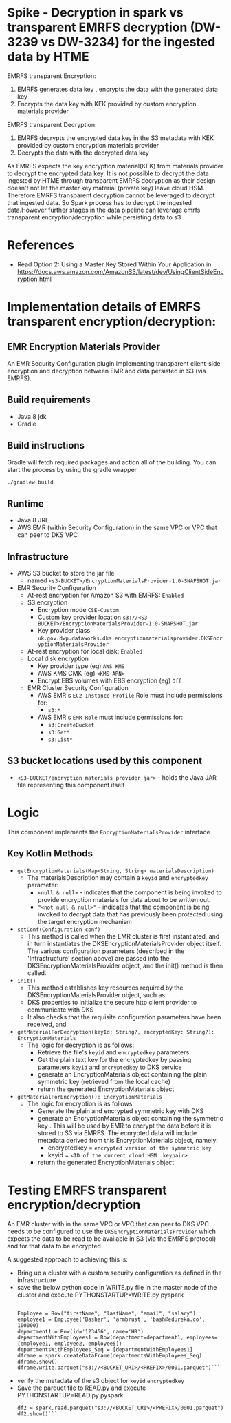 # Spike - Decryption in spark vs transparent EMRFS decryption (DW-3239 vs DW-3234)   for the ingested data by HTME
EMRFS transparent Encryption:
1. EMRFS generates data key , encrypts the data with the generated data key 
2. Encrypts the data key with KEK provided by custom encryption materials provider

EMRFS transparent Decryption:
1. EMRFS decrypts the  encrypted data key in the S3 metadata with KEK provided by custom encryption materials provider
2. Decrypts the data with the decrypted data key

As  EMRFS expects the key encryption material(KEK) from  materials provider  to decrypt the encrypted data key,  It is not possible to decrypt the data ingested by HTME through transparent EMRFS decryption as their design doesn't not  let the master key material (private key) 
leave cloud HSM. Therefore EMRFS transparent  decryption cannot be leveraged to decrypt that ingested data. So Spark process has to decrypt the ingested data.However further stages in the data pipeline can leverage emrfs transparent  encryption/decryption while persisting data to s3

# References
* Read Option 2: Using a Master Key Stored Within Your Application in https://docs.aws.amazon.com/AmazonS3/latest/dev/UsingClientSideEncryption.html  

# Implementation details of EMRFS transparent encryption/decryption: 

## EMR Encryption Materials Provider 
An EMR Security Configuration plugin implementing transparent client-side encryption and decryption between EMR and data persisted in S3 (via EMRFS).

## Build requirements
* Java 8 jdk
* Gradle


## Build instructions
Gradle will fetch required packages and action all of the building. You can start the process by using the gradle wrapper

```bash
./gradlew build
```
## Runtime
* Java 8 JRE 
* AWS EMR (within Security Configuration) in the same VPC or VPC that can peer to DKS VPC 


## Infrastructure 
* AWS S3 bucket to store the jar file
  * named ```<s3-BUCKET>/EncryptionMaterialsProvider-1.0-SNAPSHOT.jar```
* EMR Security Configuration
  * At-rest encryption for Amazon S3 with EMRFS: ```Enabled```
  * S3 encryption
    * Encryption mode ```CSE-Custom```
    * Custom key provider location ```s3://<S3-BUCKET>/EncryptionMaterialsProvider-1.0-SNAPSHOT.jar```
    * Key provider class ```uk.gov.dwp.dataworks.dks.encryptionmaterialsprovider.DKSEncryptionMaterialsProvider```
  * At-rest encryption for local disk: ```Enabled```
  * Local disk encryption
    * Key provider type (eg) ```AWS KMS```
    * AWS KMS CMK (eg) ```<KMS-ARN>```
    * Encrypt EBS volumes with EBS encryption (eg) ```Off```
  * EMR Cluster Security Configuration
    * AWS EMR's ```EC2 Instance Profile``` Role must include permissions for:
      * ```s3:*```
    * AWS EMR's ```EMR Role``` must include permissions for:
      * ```s3:CreateBucket```
      * ```s3:Get*```
      * ```s3:List*```

## S3 bucket locations used by this component
* ```<S3-BUCKET/encryption_materials_provider_jar>``` - holds the Java JAR file representing this component itself

# Logic

This component implements the ```EncryptionMaterialsProvider``` interface

## Key Kotlin Methods
* ```getEncryptionMaterials(Map<String, String> materialsDescription)```
  * The materialsDescription may contain a ```keyid```  and  ```encryptedkey``` parameter:
    * ```<null & null>``` - indicates that the component is being invoked to provide encryption materials for data about to be written out.
    * ```"<not null & null>"``` - indicates that the component is being invoked to decrypt data that has previously been protected using the target encryption mechanism
* ```setConf(Configuration conf)```
  * This method is called when the EMR cluster is first instantiated, and in turn instantiates  the DKSEncryptionMaterialsProvider object itself. The various configuration parameters (described in the 'Infrastructure' section above) are passed into the DKSEncryptionMaterialsProvider object, and the init() method is then called.
* ```init()```
  * This method establishes key resources required by the DKSEncryptionMaterialsProvider object, such as:
  * DKS properties to initialize the secure  http client provider to  communicate with DKS
  * It also checks that the requisite configuration parameters have been received, and
* ```getMaterialForDecryption(keyId: String?, encryptedKey: String?): EncryptionMaterials```
    * The logic for decryption is as follows:
        * Retrieve the  file's ```keyid``` and ```encryptedkey``` parameters
        * Get the plain text key for the encryptedkey by passing parameters  ```keyid``` and ```encryptedkey``` to DKS service 
      * generate an EncryptionMaterials object containing the plain symmetric  key (retrieved from the local  cache)
      * return the generated EncryptionMaterials object
* ```getMaterialForEncryption(): EncryptionMaterials```
  * The logic for encryption is as follows:
      * Generate the plain and encrypted symmetric key with DKS
    * generate an EncryptionMaterials object containing the symmetric  key . This will be used by EMR to encrypt the data before it is stored to S3 via EMRFS. The ecnryoted data will include metadata derived from this EncryptionMaterials object, namely:
      * encryptedkey = ```encrypted version of the symmetric key ```
      * keyid = ```<ID of the current cloud HSM  keypair>```
    * return the generated EncryptionMaterials object


# Testing EMRFS transparent encryption/decryption

An EMR cluster with in the same VPC or VPC that can peer to DKS VPC needs to be configured to use the ```DKSEncryptionMaterialsProvider``` which expects the data to be read to be available in S3 (via the EMRFS protocol) and for that data to be encrypted 

A suggested approach to achieving this is:
* Bring up a cluster  with a custom  security configuration as defined in the infrastructure 
* save  the below python code in WRITE.py file in the master node of the cluster and execute PYTHONSTARTUP=WRITE.py pyspark 
     ```from pyspark.sql import *
    
     Employee = Row("firstName", "lastName", "email", "salary")
     employee1 = Employee('Basher', 'armbrust', 'bash@edureka.co', 100000)
     department1 = Row(id='123456', name='HR')
     departmentWithEmployees1 = Row(department=department1, employees=[employee1, employee2, employee5])
     departmentsWithEmployees_Seq = [departmentWithEmployees1]
     dframe = spark.createDataFrame(departmentsWithEmployees_Seq)
     dframe.show()
     dframe.write.parquet("s3://<BUCKET_URI>/<PREFIX>/0001.parquet")```

* verify the metadata of the s3 object for 
    ```keyid``` 
    ```encryptedkey```
* Save the  parquet file to READ.py and execute PYTHONSTARTUP=READ.py pyspark
    ```
    df2 = spark.read.parquet("s3://<BUCKET_URI>/<PREFIX>/0001.parquet") 
    df2.show()```



